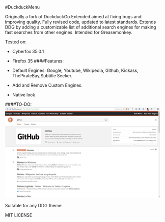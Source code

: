 #DuckduckMenu


Originally a fork of DuckduckGo Extended aimed at fixing bugs and improving quality.
Fully revised code, updated to latest standards.
Extends DDG by adding a customizable list of additional search engines for making fast searches from other engines.
Intended for Greasemonkey.

Tested on:
- Cyberfox 35.0.1
- Firefox 35
####Features:

- Default Engines: Google, Youtube, Wikipedia, Github, Kickass, ThePirateBay,Subtitle Seeker.
- Add and Remove Custom Engines.
- Native look

####TO-DO:
![DDG](https://raw.githubusercontent.com/Jguer/DuckduckGo-Mextended/v3/resources/Sample.jpg)

Suitable for any DDG theme.

MIT LICENSE
